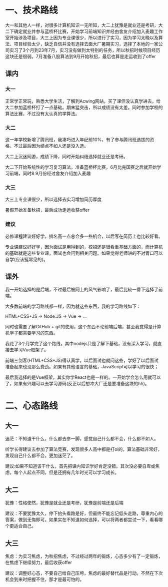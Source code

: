 # 一、技术路线

大一和其他人一样，对很多计算机知识一无所知，大二上犹豫是就业还是考研，大二下确定就业并参与蓝桥杯比赛，开始学习前端知识并经由舍友介绍加入麦趣工作室开始涉及项目，大三上因为专业课很少，所以进行了实习，因为学习太晚以及算法、项目经验太少，缺乏自信并没有选择去面大厂暑期实习，选择了本地的一家公司实习了3个月到23年7月，实习没有做到太特别的任务，所以秋招时候项目经历这块还是很弱。7月准备八股算法到9月开始秋招，最后也算是走运收到了offer

## 课内

### 大一

正常学正常玩，熟悉大学生活，了解到Acwing网站，买了课但没认真学进去，给大二参加蓝桥杯打了一点基础。期末猛突击，所以成绩没有太差。同时参加学校的算法比赛，不过没有太认真的学算法。

### 大二

这一年学校新增了腾讯班，我凑巧进入年纪前10%，有了参与腾讯班选拔的资格，不过最后因为绩点不如人还是没入选。

大二上沉迷网游，成绩下降，同时开始纠结选择就业还是考研。

大二下开始系统性的学习复习算法，准备蓝桥杯比赛，6月比完国赛之后就开始学习前端，同时8 9月份经过舍友介绍加入麦趣

### 大三

大三上专业课很少，所以选择去实习增加简历厚度

暑假开始准备秋招，最后成功走运收获offer

### 建议

必修课程建议好好学，排名高一点总会多一些机会，以后写在简历上也比较好看。

专业课建议好好学，因为面试是用得到的，校招还是很看重基础方面的，而计算机的基础就是这些专业课，面试也会问到相关问题。如果觉得老师讲的不对胃口可以自学(应该挺常见的)。

## 课外

我一开始选择的是后端，不过最后被网上的风气影响了，最后比较一番下选择了前端。

大多数前端的学习路线都一样，因为就这些东西，我的学习路线如下：

HTML+CSS+JS -> Node.JS -> Vue -> ...

同时也需要了解GitHub + git的使用，这个东西不论前端后端，甚至我觉得是计算机学子都需要学习的东西。

我花了3个月学完了这个路线，其中nodejs只是了解下基础，没有深入学习，就直接去学习Vue框架了。

前端三剑客(HTML+CSS+JS)得认真学，以后面试也就问这些，学好了以后面试准备起来也没那么费劲。如果有其他语言的基础，JavaScript可以学习的很快；

最后我选择的是Vue框架，其实你学React也是一样的。一开始学会怎么用就可以了，如果有兴趣可以去学习源码(反正以后想冲大厂还是要准备这块的hh)。

# 二、心态路线

## 大一

迷茫：不知道干什么，什么都去参一脚，感觉自己什么都不会，什么都不如人。

听学长得建议去参加了算法竞赛，发现很多人高中都是打oi的，算法基础非常好，发现自己什么都不会，更加迷茫了。

建议:如果不知道该干什么，首先把课内知识学好肯定没错。其次没必要自卑或焦虑，每个人起点不同，但是还拥有几年时光可以学习成长。

## 大二

犹豫：性格使然，犹豫是就业还是考研，犹豫是前端还是后端

建议：不要犹豫太久，停下抬头看路是好，但最终不能忘记低头走路，尊重内心的答案，做到无悔即可。如果实在不知道如何选择，可以将两者都尝试一下，看看哪个更适合自己。

## 大三

焦虑：为实习焦虑，为秋招焦虑，不过经过两年的锻炼，心态多少有了一定锻炼，在焦虑下继续努力，最后收获offer

建议：调整好心态，不要自己给自己压垮，焦虑的最好替代品是行动。不然在下次机会到来时把握不住，那才是最可怕的。